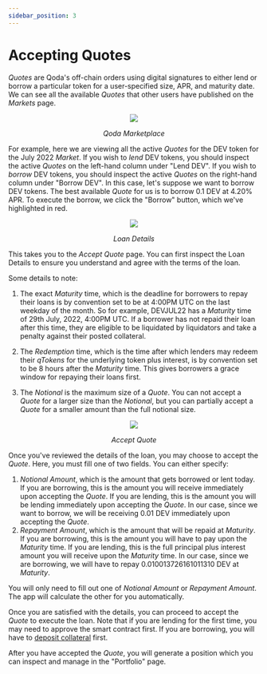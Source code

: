 ```yaml
---
sidebar_position: 3
---
```


# Accepting Quotes

*Quotes* are Qoda's off-chain orders using digital signatures to either lend or borrow a particular token for a user-specified size, APR, and maturity date. We can see all the available *Quotes* that other users have published on the *Markets* page.

<center>
  <img src="/img/getting-started/accepting-quotes/1.png"></img>
  <p><i>Qoda Marketplace</i></p>
</center>

For example, here we are viewing all the active *Quotes* for the DEV token for the July 2022 *Market*. If you wish to *lend* DEV tokens, you should inspect the active *Quotes* on the left-hand column under "Lend DEV". If you wish to *borrow* DEV tokens, you should inspect the active *Quotes* on the right-hand column under "Borrow DEV". In this case, let's suppose we want to borrow DEV tokens. The best available *Quote* for us is to borrow 0.1 DEV at 4.20% APR. To execute the borrow, we click the "Borrow" button, which we've highlighted in red. 

<center>
  <img src="/img/getting-started/accepting-quotes/2.png"></img>
  <p><i>Loan Details</i></p>
</center>

This takes you to the *Accept Quote* page. You can first inspect the Loan Details to ensure you understand and agree with the terms of the loan.

Some details to note: 

1. The exact *Maturity* time, which is the deadline for borrowers to repay their loans is by convention set to be at 4:00PM UTC on the last weekday of the month. So for example, DEVJUL22 has a *Maturity* time of 29th July, 2022, 4:00PM UTC. If a borrower has not repaid their loan after this time, they are eligible to be liquidated by liquidators and take a penalty against their posted collateral.

2. The *Redemption* time, which is the time after which lenders may redeem their *qTokens* for the underlying token plus interest, is by convention set to be 8 hours after the *Maturity* time. This gives borrowers a grace window for repaying their loans first.

3. The *Notional* is the maximum size of a *Quote*. You can not accept a *Quote* for a larger size than the *Notional*, but you can partially accept a *Quote* for a smaller amount than the full notional size.

<center>
  <img src="/img/getting-started/accepting-quotes/3.png"></img>
  <p><i>Accept Quote</i></p>
</center>

Once you've reviewed the details of the loan, you may choose to accept the *Quote*. Here, you must fill one of two fields. You can either specify:

1. *Notional Amount*, which is the amount that gets borrowed or lent today. If you are borrowing, this is the amount you will receive immediately upon accepting the *Quote*. If you are lending, this is the amount you will be lending immediately upon accepting the *Quote*. In our case, since we want to borrow, we will be receiving 0.01 DEV immediately upon accepting the *Quote*.
2. *Repayment Amount*, which is the amount that will be repaid at *Maturity*. If you are borrowing, this is the amount you will have to pay upon the *Maturity* time. If you are lending, this is the full principal plus interest amount you will receive upon the *Maturity* time. In our case, since we are borrowing, we will have to repay 0.010013726161011310 DEV at *Maturity*.

You will only need to fill out one of *Notional Amount* or *Repayment Amount*. The app will calculate the other for you automatically.

Once you are satisfied with the details, you can proceed to accept the *Quote* to execute the loan. Note that if you are lending for the first time, you may need to approve the smart contract first. If you are borrowing, you will have to [deposit collateral](/getting-started/depositing-collateral) first.

After you have accepted the *Quote*, you will generate a position which you can inspect and manage in the "Portfolio" page.
